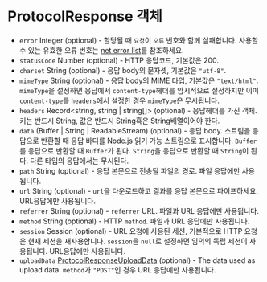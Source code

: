 # ProtocolResponse 객체

* `error` Integer (optional) - 할당될 때 `요청`이 `오류` 번호와 함께 실패합니다. 사용할 수 있는 유효한 오류 번호는 [net error list][net-error]를 참조하세요.
* `statusCode` Number (optional) - HTTP 응답코드, 기본값은 200.
* `charset` String (optional) - 응답 body의 문자셋, 기본값은 `"utf-8"`.
* `mimeType` String (optional) - 응답 body의 MIME 타입, 기본값은 `"text/html"`. `mimeType`을 설정하면 응답에서 `content-type`헤더를 암시적으로 설정하지만 이미 `content-type`를 `headers`에서 설정한 경우 `mimeType`은 무시됩니다.
* `headers` Record<string, string | string[]> (optional) - 응답헤더를 가진 객체. 키는 반드시 String, 값은 반드시 String혹은 String배열이어야 한다.
* `data` (Buffer | String | ReadableStream) (optional) - 응답 body. 스트림을 응답으로 반환할 때 응답 바디를 Node.js 읽기 가능 스트림으로 표시합니다. `Buffer`를 응답으로 반환할 때 `Buffer`가 된다. `String`을 응답으로 반환할 때 `String`이 된다. 다른 타입의 응답에서는 무시된다.
* `path` String (optional) - 응답 본문으로 전송될 파일의 경로. 파일 응답에만 사용됩니다.
* `url` String (optional) - `url`을 다운로드하고 결과를 응답 본문으로 파이프하세요. URL응답에만 사용됩니다.
* `referrer` String (optional) - `referrer` URL. 파일과 URL 응답에만 사용됩니다.
* `method` String (optional) - HTTP `method`. 파일과 URL 응답에만 사용됩니다.
* `session` Session (optional) - URL 요청에 사용된 세션, 기본적으로 HTTP 요청은 현재 세션을 재사용합니다. `session`을 `null`로 설정하면 임의의 독립 세션이 사용됩니다. URL응답에만 사용됩니다.
* `uploadData` [ProtocolResponseUploadData](protocol-response-upload-data.md) (optional) - The data used as upload data. `method`가 `"POST"`인 경우 URL 응답에만 사용됩니다.

[net-error]: https://source.chromium.org/chromium/chromium/src/+/master:net/base/net_error_list.h
